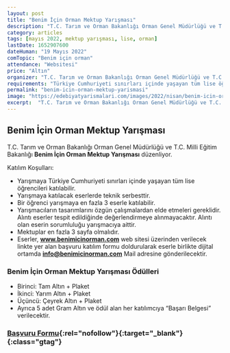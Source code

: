 ```yaml
---
layout: post
title: "Benim İçin Orman Mektup Yarışması"
description: "T.C. Tarım ve Orman Bakanlığı Orman Genel Müdürlüğü ve T.C. Milli Eğitim Bakanlığı 'Benim İçin Orman Mektup Yarışması' düzenliyor."
category: articles
tags: [mayıs 2022, mektup yarışması, lise, orman]
lastDate: 1652907600
dateHuman: "19 Mayıs 2022"
comTopic: "Benim için orman"
attendance: "Websitesi"
price: "Altın"
organizer: "T.C. Tarım ve Orman Bakanlığı Orman Genel Müdürlüğü ve T.C. Milli Eğitim Bakanlığı"
requirements: "Türkiye Cumhuriyeti sınırları içinde yaşayan tüm lise öğrencileri katılabilir."
permalink: "benim-icin-orman-mektup-yarismasi"
image: "https://edebiyatyarismalari.com/images/2022/nisan/benim-icin-orman-mektup-yarismasi.jpg"
excerpt:  "T.C. Tarım ve Orman Bakanlığı Orman Genel Müdürlüğü ve T.C. Milli Eğitim Bakanlığı <strong> Benim İçin Orman Mektup Yarışması </strong> düzenliyor."
---
```


## Benim İçin Orman Mektup Yarışması
T.C. Tarım ve Orman Bakanlığı Orman Genel Müdürlüğü ve T.C. Milli Eğitim Bakanlığı **Benim İçin Orman Mektup Yarışması** düzenliyor.

Katılım Koşulları:
- Yarışmaya Türkiye Cumhuriyeti sınırları içinde yaşayan tüm lise öğrencileri katılabilir.
- Yarışmaya katılacak eserlerde teknik serbesttir.
- Bir öğrenci yarışmaya en fazla 3 eserle katılabilir.
- Yarışmacıların tasarımlarını özgün çalışmalardan elde etmeleri gereklidir. Alıntı eserler tespit edildiğinde değerlendirmeye alınmayacaktır. Alıntı olan eserin sorumluluğu yarışmacıya aittir.
- Mektuplar en fazla 3 sayfa olmalıdır.
- Eserler, **www.benimicinorman.com** web sitesi üzerinden verilecek linkte yer alan başvuru katılım formu doldurularak eserle birlikte dijital ortamda **info@benimicinorman.com** Mail adresine gönderilecektir.


### Benim İçin Orman Mektup Yarışması Ödülleri
- Birinci: Tam Altın + Plaket
- İkinci: Yarım Altın + Plaket
- Üçüncü: Çeyrek Altın + Plaket
- Ayrıca 5 adet Gram Altın ve ödül alan her katılımcıya “Başarı Belgesi” verilecektir.


### [Başvuru Formu](https://benimicinorman.com/?ref=edebiyatyarismalari.com){:rel="nofollow"}{:target="_blank"}{:class="gtag"}
